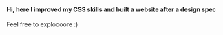 #### Hi, here I improved my CSS skills and built a website after a design spec
Feel free to exploooore :) 